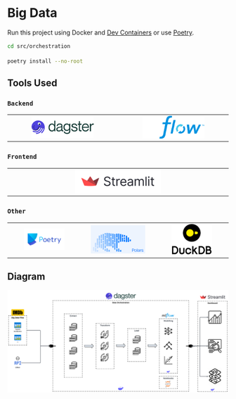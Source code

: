 # Big Data

Run this project using Docker and [Dev Containers](https://code.visualstudio.com/docs/devcontainers/containers) or use [Poetry](https://python-poetry.org/).

```bash
cd src/orchestration

poetry install --no-root
```

## Tools Used

### `Backend`

<table style="width:100%">
  <tr>
    <td style="width:50%; text-align:center;"><a href="https://dagster.io/"><img src="./images/dagster-primary-horizontal.png" alt="Dagster" title="Dagster.io" style="width:60%"/></a></td>
    <td style="width:50%; text-align:center;"><a href="https://mlflow.org/"><img src="./images/mlflow.png" alt="MLFlow" title="MLFlow" style="width:60%"/></a></td>
  </tr>
</table>

### `Frontend`

<table style="width:100%">
  <tr>
    <td style="width:100%; text-align:center;"><a href="https://streamlit.io/"> <img src="./images/streamlit-logo-secondary-colormark-darktext.svg" alt="Streamlit" title="Streamlit" style="width:40%"/></a></td>
  </tr>
</table>

### `Other`

<table style="width:100%">
  <tr>
    <td style="width:33%; text-align:center;"><a href="https://python-poetry.org/"><img src="./images/poetry-logo.png" alt="Poetry" title="Poetry" style="width:60%"/></a></td>
    <td style="width:33%; text-align:center;"><a href="https://pola.rs/"><img src="./images/polars.png" alt="Polars" title="Polars" style="width:80%"/></a></td>
    <td style="width:33%; text-align:center;"><a href="https://duckdb.org/"><img src="./images/duckdb.png" alt="DuckDB" title="DuckDB" style="width:60%"/></a></td>
  </tr>
</table>

## Diagram

![Project Solution Diagram](./images/Project-Solution-Diagram.svg)
